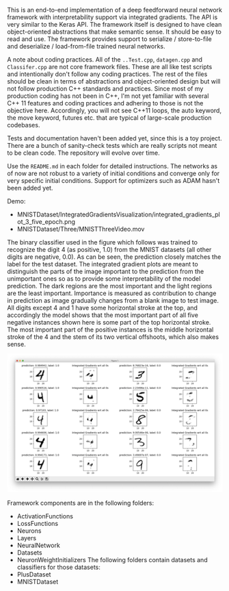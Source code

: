 This is an end-to-end implementation of a deep feedforward neural network framework with interpretability support via integrated gradients. The API is very similar to the Keras API. The framework itself is designed to have clean object-oriented abstractions that make semantic sense. It should be easy to read and use. The framework provides support to serialize / store-to-file and deserialize / load-from-file trained neural networks.

A note about coding practices. All of the `..Test.cpp`, `datagen.cpp` and `Classifer.cpp` are not core framework files. These are all like test scripts and intentionally don't follow any coding practices. The rest of the files should be clean in terms of abstractions and object-oriented design but will not follow production C++ standards and practices. Since most of my production coding has not been in C++, I'm not yet familiar with several C++ 11 features and coding practices and adhering to those is not the objective here. Accordingly, you will not see C++11 loops, the auto keyword, the move keyword, futures etc. that are typical of large-scale production codebases.

Tests and documentation haven't been added yet, since this is a toy project. There are a bunch of sanity-check tests which are really scripts not meant to be clean code. The repository will evolve over time.

Use the `README.md` in each folder for detailed instructions. The networks as of now are not robust to a variety of initial conditions and converge only for very specific initial conditions. Support for optimizers such as ADAM hasn't been added yet.

Demo:
* MNISTDataset/IntegratedGradientsVisualization/integrated_gradients_plot_3_five_epoch.png
* MNISTDataset/Three/MNISTThreeVideo.mov

The binary classifier used in the figure which follows was trained to recognize the digit 4 (as positive, 1.0) from the MNIST datasets (all other digits are negative, 0.0). As can be seen, the prediction closely matches the label for the test dataset. The integrated gradient plots are meant to distinguish the parts of the image important to the prediction from the unimportant ones so as to provide some interpretability of the model prediction. The dark regions are the most important and the light regions are the least important. Importance is measured as contribution to change in prediction as image gradually changes from a blank image to test image. All digits except 4 and 1 have some horizontal stroke at the top, and accordingly the model shows that the most important part of all five negative instances shown here is some part of the top horizontal stroke. The most important part of the positive instances is the middle horizontal stroke of the 4 and the stem of its two vertical offshoots, which also makes sense.

![Integrated Gradients for a binary classifier trained to recognize 4s in the MNIST dataset](https://github.com/architkarandikar/FeedforwardNeuralNetwork/blob/master/MNISTDataset/IntegratedGradientsVisualization/integrated_gradients_plot_4_one_epoch.png)

Framework components are in the following folders:
* ActivationFunctions
* LossFunctions
* Neurons
* Layers
* NeuralNetwork
* Datasets
* NeuronWeightInitializers
The following folders contain datasets and classifiers for those datasets:
* PlusDataset
* MNISTDataset